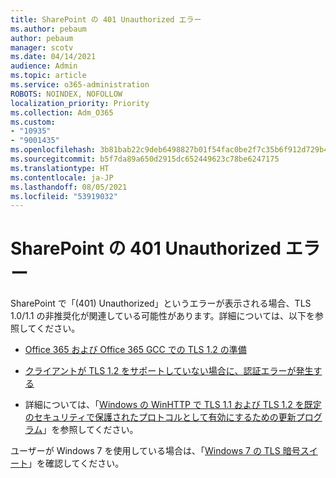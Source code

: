 ```yaml
---
title: SharePoint の 401 Unauthorized エラー
ms.author: pebaum
author: pebaum
manager: scotv
ms.date: 04/14/2021
audience: Admin
ms.topic: article
ms.service: o365-administration
ROBOTS: NOINDEX, NOFOLLOW
localization_priority: Priority
ms.collection: Adm_O365
ms.custom:
- "10935"
- "9001435"
ms.openlocfilehash: 3b81bab22c9deb6498827b01f54fac0be2f7c35b6f912d729b44ddc4f45598cd
ms.sourcegitcommit: b5f7da89a650d2915dc652449623c78be6247175
ms.translationtype: HT
ms.contentlocale: ja-JP
ms.lasthandoff: 08/05/2021
ms.locfileid: "53919032"
---
```

# <a name="401-unauthorized-error-in-sharepoint"></a>SharePoint の 401 Unauthorized エラー

SharePoint で「(401) Unauthorized」というエラーが表示される場合、TLS 1.0/1.1 の非推奨化が関連している可能性があります。詳細については、以下を参照してください。

- [Office 365 および Office 365 GCC での TLS 1.2 の準備](/microsoft-365/compliance/prepare-tls-1.2-in-office-365)

- [クライアントが TLS 1.2 をサポートしていない場合に、認証エラーが発生する](/sharepoint/troubleshoot/administration/authentication-errors-tls12-support)

- 詳細については、「[Windows の WinHTTP で TLS 1.1 および TLS 1.2 を既定のセキュリティで保護されたプロトコルとして有効にするための更新プログラム](https://support.microsoft.com/topic/update-to-enable-tls-1-1-and-tls-1-2-as-default-secure-protocols-in-winhttp-in-windows-c4bd73d2-31d7-761e-0178-11268bb10392)」を参照してください。

ユーザーが Windows 7 を使用している場合は、「[Windows 7 の TLS 暗号スイート](/windows/win32/secauthn/tls-cipher-suites-in-windows-7)」を確認してください。